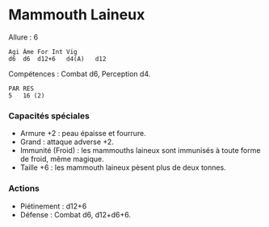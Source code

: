 # Mammouth Laineux

Allure : 6

	Agi	Âme	For	Int	Vig
	d6	d6	d12+6	d4(A)	d12

Compétences : Combat d6, Perception d4.

	PAR	RES
	5	16 (2)

### Capacités spéciales
- Armure +2 : peau épaisse et fourrure.
- Grand : attaque adverse +2.
- Immunité (Froid) : les mammouths laineux sont immunisés à toute forme de froid, même magique.
- Taille +6 : les mammouth laineux pèsent plus de deux tonnes.

### Actions
- Piétinement : d12+6
- Défense : Combat d6, d12+d6+6.